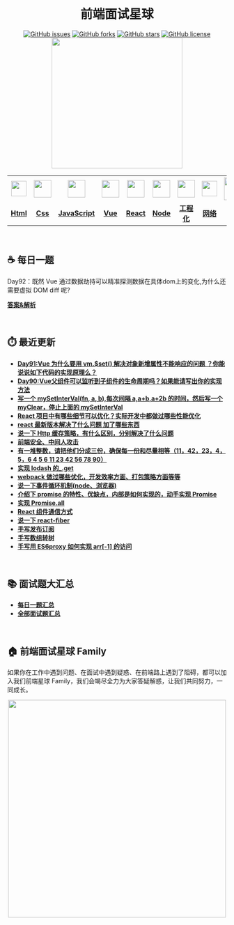 <h1 align="center">前端面试星球</h1>

<div align="center">
   <a href="https://github.com/lgwebdream/FE-Interview/issues"><img alt="GitHub issues" src="https://img.shields.io/github/issues/lgwebdream/FE-Interview?color=success"></a>
   <a href="https://github.com/lgwebdream/FE-Interview/network"><img alt="GitHub forks" src="https://img.shields.io/github/forks/lgwebdream/FE-Interview?color=success"></a>
   <a href="https://github.com/lgwebdream/FE-Interview/stargazers"><img alt="GitHub stars" src="https://img.shields.io/github/stars/lgwebdream/FE-Interview?color=success"></a>
   <a href="https://github.com/lgwebdream/FE-Interview"><img alt="GitHub license" src="https://img.shields.io/github/license/lgwebdream/FE-Interview?color=success"></a>
</div>

<div align="center">
    <img src="http://img-static.yidengxuetang.com/wxapp/github-img/t3.png" width="300px">
</div>
<div align="center" >
<table display="table">
  <tr>
    <th align="center"><b> <a href="https://github.com/lgwebdream/FE-Interview-Planet/blob/master/summarry/html.md"><img src="http://img-static.yidengxuetang.com/wxapp/github-img/html1.png" width="35px" > </b></th>
    <th align="center"><b><a href="https://github.com/lgwebdream/FE-Interview-Planet/blob/master/summarry/css.md"><img src="http://img-static.yidengxuetang.com/wxapp/github-img/css.png" width="40px" > </b></th>
    <th align="center"><b><a href="https://github.com/lgwebdream/FE-Interview-Planet/blob/master/summarry/javascript.md"><img src="http://img-static.yidengxuetang.com/wxapp/github-img/javascript1.png" width="40px" ></b></th>
    <th align="center"><b><a href="https://github.com/lgwebdream/FE-Interview-Planet/blob/master/summarry/vue.md"><img src="http://img-static.yidengxuetang.com/wxapp/github-img/vue.svg" width="40px" ></b></th>
    <th align="center"><b><a href="https://github.com/lgwebdream/FE-Interview-Planet/blob/master/summarry/react.md"><img src="http://img-static.yidengxuetang.com/wxapp/github-img/react1.png" width="40px" ></b></th>
  <th align="center"><b><a href="https://github.com/lgwebdream/FE-Interview-Planet/blob/master/summarry/node.md"><img src="http://img-static.yidengxuetang.com/wxapp/github-img/node1.png" width="40px" ></b></th>
    <th align="center"><b><a href="https://github.com/lgwebdream/FE-Interview-Planet/blob/master/summarry/webpack.md"><img src="http://img-static.yidengxuetang.com/wxapp/github-img/webpack.svg" width="40px" ></b></th>
   <th align="center"><b><a href="https://github.com/lgwebdream/FE-Interview-Planet/blob/master/summarry/http.md"><img src="http://img-static.yidengxuetang.com/wxapp/github-img/http1.png" width="35px" ></b></th>
    <th align="center"><b><a href="https://github.com/lgwebdream/FE-Interview-Planet/blob/master/summarry/algorithm.md"><img src="http://img-static.yidengxuetang.com/wxapp/github-img/algorithm3.svg" width="52px" ></b></th>
   <th align="center"><b><a href="https://github.com/lgwebdream/FE-Interview-Planet/blob/master/summarry/program.md"><img src="http://img-static.yidengxuetang.com/wxapp/github-img/pro.svg" width="50px" ></b></th>
    <th align="center"><b><a href="https://github.com/lgwebdream/FE-Interview-Planet/blob/master/summarry/other.md"><img src="http://img-static.yidengxuetang.com/wxapp/github-img/other.png" width="38px" > </b></th>
  </tr>
  <tr>
    <td align="center"><b><a href="https://github.com/lgwebdream/FE-Interview-Planet/blob/master/summarry/html.md">Html</a></b></td>
     <td align="center"><b><a href="https://github.com/lgwebdream/FE-Interview-Planet/blob/master/summarry/css.md">Css</a></b></td>
     <td align="center"><b><a href="https://github.com/lgwebdream/FE-Interview-Planet/blob/master/summarry/javascript.md">JavaScript</a></b></td>
     <td align="center"><b><a href="https://github.com/lgwebdream/FE-Interview-Planet/blob/master/summarry/vue.md">Vue</a></b></td>
    <td align="center"><b><a href="https://github.com/lgwebdream/FE-Interview-Planet/blob/master/summarry/react.md">React</a></b></td>
     <td align="center"><b><a href="https://github.com/lgwebdream/FE-Interview-Planet/blob/master/summarry/node.md">Node</a></b></td>
    <td align="center" width="50px"><b><a href="https://github.com/lgwebdream/FE-Interview-Planet/blob/master/summarry/webpack.md">工程化</a></b></td>
      <td align="center"><b><a href="https://github.com/lgwebdream/FE-Interview-Planet/blob/master/summarry/http.md">网络</a></b></td>
      <td align="center"><b><a href="https://github.com/lgwebdream/FE-Interview-Planet/blob/master/summarry/algorithm.md">算法</a></b></td>
       <td align="center"><b><a href="https://github.com/lgwebdream/FE-Interview-Planet/blob/master/summarry/program.md">编程题</a></b></td>
      <td align="center"><b><a href="https://github.com/lgwebdream/FE-Interview-Planet/blob/master/summarry/other.md">其它</a></b></td>
  </tr>
</table>
</div>

<br />

## ☕ 每日一题

Day92：既然 Vue 通过数据劫持可以精准探测数据在具体dom上的变化,为什么还需要虚拟 DOM diff 呢?

**[答案&解析](https://github.com/lgwebdream/FE-Interview-Planet/issues/904)**

<br />

## ⏱️ 最近更新

- **[Day91:Vue 为什么要用 vm.$set() 解决对象新增属性不能响应的问题 ？你能说说如下代码的实现原理么？](https://github.com/lgwebdream/FE-Interview/issues/139)**
- **[Day90:Vue父组件可以监听到子组件的生命周期吗？如果能请写出你的实现方法](https://github.com/lgwebdream/FE-Interview/issues/138)**
- **[写一个 mySetInterVal(fn, a, b),每次间隔 a,a+b,a+2b 的时间，然后写一个 myClear，停止上面的 mySetInterVal](https://github.com/lgwebdream/FE-Interview/issues/7)**
- **[React 项目中有哪些细节可以优化？实际开发中都做过哪些性能优化](https://github.com/lgwebdream/FE-Interview/issues/12)**
- **[react 最新版本解决了什么问题 加了哪些东西](https://github.com/lgwebdream/FE-Interview/issues/13)**
- **[说一下 Http 缓存策略，有什么区别，分别解决了什么问题](https://github.com/lgwebdream/FE-Interview/issues/14)**
- **[前端安全、中间人攻击](https://github.com/lgwebdream/FE-Interview/issues/16)**
- **[有一堆整数，请把他们分成三份，确保每一份和尽量相等（11，42，23，4，5，6 4 5 6 11 23 42 56 78 90）](https://github.com/lgwebdream/FE-Interview/issues/19)**
- **[实现 lodash 的_.get](https://github.com/lgwebdream/FE-Interview/issues/20)**
- **[webpack 做过哪些优化，开发效率方面、打包策略方面等等](https://github.com/lgwebdream/FE-Interview/issues/25)**
- **[说一下事件循环机制(node、浏览器)](https://github.com/lgwebdream/FE-Interview/issues/26)**
- **[介绍下 promise 的特性、优缺点，内部是如何实现的，动手实现 Promise](https://github.com/lgwebdream/FE-Interview/issues/29)**
- **[实现 Promise.all](https://github.com/lgwebdream/FE-Interview/issues/30)**
- **[React 组件通信方式](https://github.com/lgwebdream/FE-Interview/issues/31)**
- **[说一下 react-fiber](https://github.com/lgwebdream/FE-Interview/issues/33)**
- **[手写发布订阅](https://github.com/lgwebdream/FE-Interview/issues/34)**
- **[手写数组转树](https://github.com/lgwebdream/FE-Interview/issues/35)**
- **[手写用 ES6proxy 如何实现 arr[-1] 的访问](https://github.com/lgwebdream/FE-Interview/issues/36)**

<br />

## 📚 面试题大汇总

- **[每日一题汇总](https://github.com/lgwebdream/FE-Interview-Planet/blob/master/summarry/daily.md)**
- **[全部面试题汇总](https://github.com/lgwebdream/FE-Interview-Planet/blob/master/summarry/all.md)**

<br />

## 🏠 前端面试星球 Family    

如果你在工作中遇到问题、在面试中遇到疑惑、在前端路上遇到了阻碍，都可以加入我们前端星球 Family，我们会竭尽全力为大家答疑解惑，让我们共同努力，一同成长。

<div align="center">
    <img src="http://img-static.yidengxuetang.com/wxapp/github-img/bot.gif" width="500px" >
</div>
